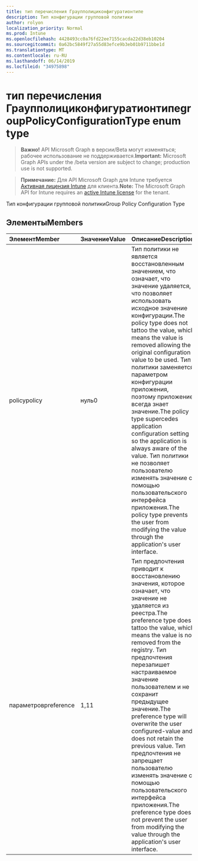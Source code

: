 ```yaml
---
title: тип перечисления Граупполициконфигуратионтипе
description: Тип конфигурации групповой политики
author: rolyon
localization_priority: Normal
ms.prod: Intune
ms.openlocfilehash: 4428493cc0a76fd22ee7155cacda22d38eb10204
ms.sourcegitcommit: 0a62bc5849f27a55d83efce9b3eb01b9711bbe1d
ms.translationtype: MT
ms.contentlocale: ru-RU
ms.lasthandoff: 06/14/2019
ms.locfileid: "34975898"
---
```

# <a name="grouppolicyconfigurationtype-enum-type"></a><span data-ttu-id="3197a-103">тип перечисления Граупполициконфигуратионтипе</span><span class="sxs-lookup"><span data-stu-id="3197a-103">groupPolicyConfigurationType enum type</span></span>

> <span data-ttu-id="3197a-104">**Важно!** API Microsoft Graph в версии/Beta могут изменяться; рабочее использование не поддерживается.</span><span class="sxs-lookup"><span data-stu-id="3197a-104">**Important:** Microsoft Graph APIs under the /beta version are subject to change; production use is not supported.</span></span>

> <span data-ttu-id="3197a-105">**Примечание:** Для API Microsoft Graph для Intune требуется [Активная лицензия Intune](https://go.microsoft.com/fwlink/?linkid=839381) для клиента.</span><span class="sxs-lookup"><span data-stu-id="3197a-105">**Note:** The Microsoft Graph API for Intune requires an [active Intune license](https://go.microsoft.com/fwlink/?linkid=839381) for the tenant.</span></span>

<span data-ttu-id="3197a-106">Тип конфигурации групповой политики</span><span class="sxs-lookup"><span data-stu-id="3197a-106">Group Policy Configuration Type</span></span>

## <a name="members"></a><span data-ttu-id="3197a-107">Элементы</span><span class="sxs-lookup"><span data-stu-id="3197a-107">Members</span></span>
|<span data-ttu-id="3197a-108">Элемент</span><span class="sxs-lookup"><span data-stu-id="3197a-108">Member</span></span>|<span data-ttu-id="3197a-109">Значение</span><span class="sxs-lookup"><span data-stu-id="3197a-109">Value</span></span>|<span data-ttu-id="3197a-110">Описание</span><span class="sxs-lookup"><span data-stu-id="3197a-110">Description</span></span>|
|:---|:---|:---|
|<span data-ttu-id="3197a-111">policy</span><span class="sxs-lookup"><span data-stu-id="3197a-111">policy</span></span>|<span data-ttu-id="3197a-112">нуль</span><span class="sxs-lookup"><span data-stu-id="3197a-112">0</span></span>|<span data-ttu-id="3197a-113">Тип политики не является восстановленным значением, что означает, что значение удаляется, что позволяет использовать исходное значение конфигурации.</span><span class="sxs-lookup"><span data-stu-id="3197a-113">The policy type does not tattoo the value, which means the value is removed allowing the original configuration value to be used.</span></span> <span data-ttu-id="3197a-114">Тип политики заменяется параметром конфигурации приложения, поэтому приложение всегда знает значение.</span><span class="sxs-lookup"><span data-stu-id="3197a-114">The policy type supercedes application configuration setting so the application is always aware of the value.</span></span> <span data-ttu-id="3197a-115">Тип политики не позволяет пользователю изменять значение с помощью пользовательского интерфейса приложения.</span><span class="sxs-lookup"><span data-stu-id="3197a-115">The policy type prevents the user from modifying the value through the application's user interface.</span></span>|
|<span data-ttu-id="3197a-116">параметров</span><span class="sxs-lookup"><span data-stu-id="3197a-116">preference</span></span>|<span data-ttu-id="3197a-117">1,1</span><span class="sxs-lookup"><span data-stu-id="3197a-117">1</span></span>|<span data-ttu-id="3197a-118">Тип предпочтения приводит к восстановлению значения, которое означает, что значение не удаляется из реестра.</span><span class="sxs-lookup"><span data-stu-id="3197a-118">The preference type does tattoo the value, which means the value is not removed from the registry.</span></span> <span data-ttu-id="3197a-119">Тип предпочтения перезапишет настраиваемое значение пользователем и не сохранит предыдущее значение.</span><span class="sxs-lookup"><span data-stu-id="3197a-119">The preference type will overwrite the user configured-value and does not retain the previous value.</span></span> <span data-ttu-id="3197a-120">Тип предпочтения не запрещает пользователю изменять значение с помощью пользовательского интерфейса приложения.</span><span class="sxs-lookup"><span data-stu-id="3197a-120">The preference type does not prevent the user from modifying the value through the application's user interface.</span></span>|





